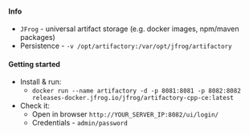 #### Info
* `JFrog` - universal artifact storage (e.g. docker images, npm/maven packages)
* Persistence - `-v /opt/artifactory:/var/opt/jfrog/artifactory`

#### Getting started
* Install & run:
    * `docker run --name artifactory -d -p 8081:8081 -p 8082:8082 releases-docker.jfrog.io/jfrog/artifactory-cpp-ce:latest`
* Check it:
    * Open in browser `http://YOUR_SERVER_IP:8082/ui/login/`
    * Credentials - `admin/password`
